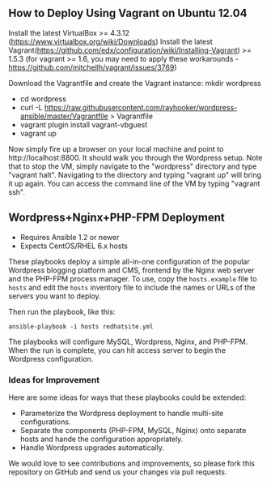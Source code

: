 ## How to Deploy Using Vagrant on Ubuntu 12.04

Install the latest VirtualBox >= 4.3.12  (https://www.virtualbox.org/wiki/Downloads)
Install the latest Vagrant(https://github.com/edx/configuration/wiki/Installing-Vagrant) >= 1.5.3 (for vagrant >= 1.6, you may need to apply these workarounds - https://github.com/mitchellh/vagrant/issues/3769)

Download the Vagrantfile and create the Vagrant instance:
mkdir wordpress

- cd wordpress
- curl -L https://raw.githubusercontent.com/rayhooker/wordpress-ansible/master/Vagrantfile > Vagrantfile
- vagrant plugin install vagrant-vbguest
- vagrant up

Now simply fire up a browser on your local machine and point to http://localhost:8800. It should walk you through the Wordpress setup.   Note that to stop the VM, simply navigate to the "wordpress" directory and type "vagrant halt".  Navigating to the directory and typing "vagrant up" will bring it up again.  You can access the command line of the VM by typing "vagrant ssh".

## Wordpress+Nginx+PHP-FPM Deployment

- Requires Ansible 1.2 or newer
- Expects CentOS/RHEL 6.x hosts

These playbooks deploy a simple all-in-one configuration of the popular
Wordpress blogging platform and CMS, frontend by the Nginx web server and the
PHP-FPM process manager. To use, copy the `hosts.example` file to `hosts` and 
edit the `hosts` inventory file to include the names or URLs of the servers
you want to deploy.

Then run the playbook, like this:

	ansible-playbook -i hosts redhatsite.yml

The playbooks will configure MySQL, Wordpress, Nginx, and PHP-FPM. When the run
is complete, you can hit access server to begin the Wordpress configuration.

### Ideas for Improvement

Here are some ideas for ways that these playbooks could be extended:

- Parameterize the Wordpress deployment to handle multi-site configurations.
- Separate the components (PHP-FPM, MySQL, Nginx) onto separate hosts and 
hande the configuration appropriately.
- Handle Wordpress upgrades automatically.

We would love to see contributions and improvements, so please fork this
repository on GitHub and send us your changes via pull requests.
